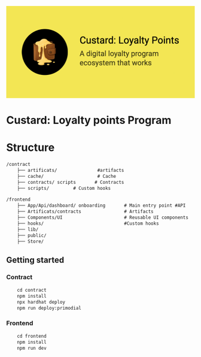 ![](https://raw.githubusercontent.com/Custard-Technology/custard-app/refs/heads/main/frontend/public/hom2.png)

# Custard: Loyalty points Program
# Structure 
```
/contract
    ├── artificats/               #artifacts
    ├── cache/                    # Cache
    ├── contracts/ scripts       # Contracts
    ├── scripts/         # Custom hooks
```
```   
/frontend
    ├── App/Api/dashboard/ onboarding       # Main entry point #API
    ├── Artificats/contracts                # Artifacts
    ├── Components/UI                       # Reusable UI components
    ├── hooks/                              #Custom hooks
    ├── lib/        
    ├── public/        
    ├── Store/
```    

## Getting started
### Contract
```
    cd contract
    npm install
    npx hardhat deploy
    npm run deploy:primodial
```

### Frontend
```
    cd frontend
    npm install
    npm run dev
```

